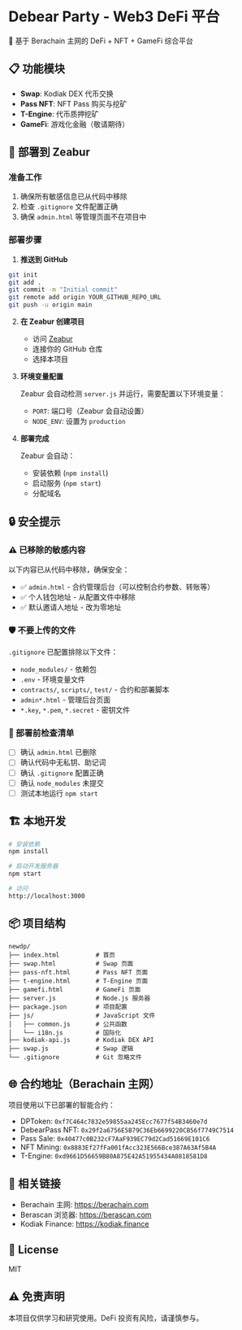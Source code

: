 # Debear Party - Web3 DeFi 平台

🐻 基于 Berachain 主网的 DeFi + NFT + GameFi 综合平台

## 📋 功能模块

- **Swap**: Kodiak DEX 代币交换
- **Pass NFT**: NFT Pass 购买与挖矿
- **T-Engine**: 代币质押挖矿
- **GameFi**: 游戏化金融（敬请期待）

## 🚀 部署到 Zeabur

### 准备工作

1. 确保所有敏感信息已从代码中移除
2. 检查 `.gitignore` 文件配置正确
3. 确保 `admin.html` 等管理页面不在项目中

### 部署步骤

1. **推送到 GitHub**
```bash
git init
git add .
git commit -m "Initial commit"
git remote add origin YOUR_GITHUB_REPO_URL
git push -u origin main
```

2. **在 Zeabur 创建项目**
   - 访问 [Zeabur](https://zeabur.com)
   - 连接你的 GitHub 仓库
   - 选择本项目

3. **环境变量配置**
   
   Zeabur 会自动检测 `server.js` 并运行，需要配置以下环境变量：
   
   - `PORT`: 端口号（Zeabur 会自动设置）
   - `NODE_ENV`: 设置为 `production`

4. **部署完成**
   
   Zeabur 会自动：
   - 安装依赖 (`npm install`)
   - 启动服务 (`npm start`)
   - 分配域名

## 🔒 安全提示

### ⚠️ 已移除的敏感内容

以下内容已从代码中移除，确保安全：

- ✅ `admin.html` - 合约管理后台（可以控制合约参数、转账等）
- ✅ 个人钱包地址 - 从配置文件中移除
- ✅ 默认邀请人地址 - 改为零地址

### 🛡️ 不要上传的文件

`.gitignore` 已配置排除以下文件：

- `node_modules/` - 依赖包
- `.env` - 环境变量文件
- `contracts/`, `scripts/`, `test/` - 合约和部署脚本
- `admin*.html` - 管理后台页面
- `*.key`, `*.pem`, `*.secret` - 密钥文件

### 📌 部署前检查清单

- [ ] 确认 `admin.html` 已删除
- [ ] 确认代码中无私钥、助记词
- [ ] 确认 `.gitignore` 配置正确
- [ ] 确认 `node_modules` 未提交
- [ ] 测试本地运行 `npm start`

## 🏗️ 本地开发

```bash
# 安装依赖
npm install

# 启动开发服务器
npm start

# 访问
http://localhost:3000
```

## 📦 项目结构

```
newdp/
├── index.html          # 首页
├── swap.html           # Swap 页面
├── pass-nft.html       # Pass NFT 页面
├── t-engine.html       # T-Engine 页面
├── gamefi.html         # GameFi 页面
├── server.js           # Node.js 服务器
├── package.json        # 项目配置
├── js/                 # JavaScript 文件
│   ├── common.js       # 公共函数
│   └── i18n.js         # 国际化
├── kodiak-api.js       # Kodiak DEX API
├── swap.js             # Swap 逻辑
└── .gitignore          # Git 忽略文件
```

## 🌐 合约地址（Berachain 主网）

项目使用以下已部署的智能合约：

- DPToken: `0xf7C464c7832e59855aa245Ecc7677f54B3460e7d`
- DebearPass NFT: `0x29f2a6756E5B79C36Eb6699220CB56f7749C7514`
- Pass Sale: `0x40477c0B232cF7AaF939EC79d2Cad51669E101C6`
- NFT Mining: `0x8883Ef27fFa001fAcc323E566Bce387A63Af5B4A`
- T-Engine: `0xd9661D56659B80A875E42A51955434A0818581D8`

## 🔗 相关链接

- Berachain 主网: https://berachain.com
- Berascan 浏览器: https://berascan.com
- Kodiak Finance: https://kodiak.finance

## 📝 License

MIT

## ⚠️ 免责声明

本项目仅供学习和研究使用。DeFi 投资有风险，请谨慎参与。
